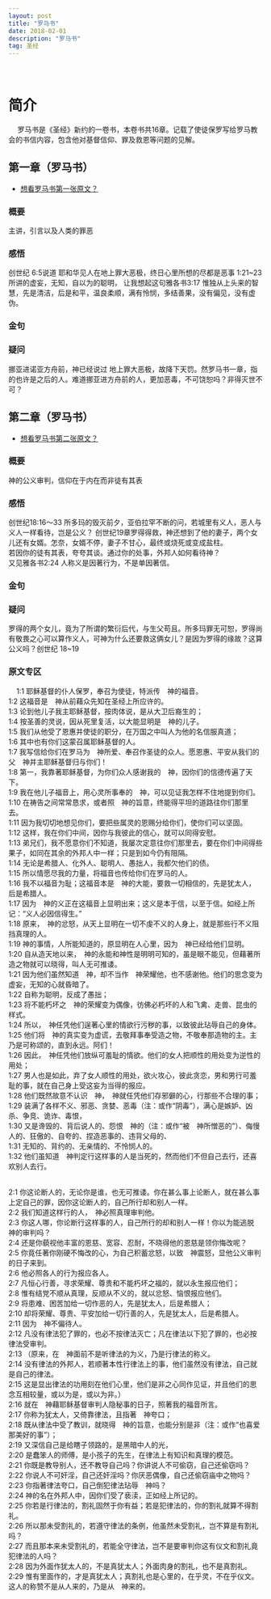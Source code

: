 ```yaml
---
layout: post
title: "罗马书"
date: 2018-02-01
description: "罗马书"
tag: 圣经 
---   
```


　　
 


# 简介  
　
 罗马书是《圣经》新约的一卷书，本卷书共16章。记载了使徒保罗写给罗马教会的书信内容，包含他对基督信仰、罪及救恩等问题的见解。


  
## 第一章（罗马书）          

* [想看罗马书第一张原文？](#yuan-wen-zai-na-li-1)  

### 概要
主讲，引言以及人类的罪恶
### 感悟
创世纪 6:5说道  耶和华见人在地上罪大恶极，终日心里所想的尽都是恶事
1:21~23 所讲的虚妄，无知，自以为的聪明，
让我想起这句雅各书3:17 惟独从上头来的智慧，先是清洁，后是和平，温良柔顺，满有怜悯，多结善果，没有偏见，没有虚伪。
                                               
### 金句

### 疑问
挪亚进诺亚方舟前，神已经说过 地上罪大恶极，故降下天罚。然罗马书一章，指的也许是之后的人。难道挪亚进方舟前的人，更加恶毒，不可饶恕吗？非得灭世不可？



  
## 第二章（罗马书）   

* [想看罗马书第二张原文？](#yuan-wen-zai-na-li-2)     

### 概要
神的公义审判，信仰在于内在而非徒有其表
### 感悟
创世纪18:16～33 所多玛的毁灭前夕，亚伯拉罕不断的问，若城里有义人，恶人与义人一样看待，岂是公义？  创世纪19章罗得得救，神还想到了他的妻子，两个女儿还有女婿。怎奈，女婿不停，妻子不甘心，最终或烧死或变成盐柱。  
若因你的徒有其表，夸夸其谈。通过你的处事，外邦人如何看待神？  
又见雅各书2:24
人称义是因著行为，不是单因著信。
### 金句

### 疑问  
罗得的两个女儿，竟为了所谓的繁衍后代，与生父苟且。所多玛罪无可恕，罗得尚有敬畏之心可以算作义人，可神为什么还要救这俩女儿？是因为罗得的缘故？这算公义吗？创世纪 18~19  


### 原文专区  
<a name="yuan-wen-zai-na-li-1"></a>     
1:1	耶稣基督的仆人保罗，奉召为使徒，特派传　神的福音。  
1:2	这福音是　神从前藉众先知在圣经上所应许的。  
1:3	论到他儿子我主耶稣基督，按肉体说，是从大卫后裔生的；  
1:4	按圣善的灵说，因从死里复活，以大能显明是　神的儿子。  
1:5	我们从他受了恩惠并使徒的职分，在万国之中叫人为他的名信服真道；  
1:6	其中也有你们这蒙召属耶稣基督的人。  
1:7	我写信给你们在罗马为　神所爱、奉召作圣徒的众人。愿恩惠、平安从我们的父　神并主耶稣基督归与你们！  
1:8	第一，我靠著耶稣基督，为你们众人感谢我的　神，因你们的信德传遍了天下。   
1:9	我在他儿子福音上，用心灵所事奉的　神，可以见证我怎样不住地提到你们。  
1:10	在祷告之间常常恳求，或者照　神的旨意，终能得平坦的道路往你们那里去。                      
1:11	因为我切切地想见你们，要把些属灵的恩赐分给你们，使你们可以坚固。            
1:12	这样，我在你们中间，因你与我彼此的信心，就可以同得安慰。               
1:13	弟兄们，我不愿意你们不知道，我屡次定意往你们那里去，要在你们中间得些果子，如同在其余的外邦人中一样；只是到如今仍有阻隔。                
1:14	无论是希腊人、化外人、聪明人、愚拙人，我都欠他们的债。            
1:15	所以情愿尽我的力量，将福音也传给你们在罗马的人。            
1:16	我不以福音为耻；这福音本是　神的大能，要救一切相信的，先是犹太人，后是希腊人。            
1:17	因为　神的义正在这福音上显明出来；这义是本于信，以至于信。如经上所记：“义人必因信得生。”           
1:18	原来，　神的忿怒，从天上显明在一切不虔不义的人身上，就是那些行不义阻挡真理的人。       
1:19	神的事情，人所能知道的，原显明在人心里，因为　神已经给他们显明。           
1:20	自从造天地以来，　神的永能和神性是明明可知的，虽是眼不能见，但藉著所造之物就可以晓得，叫人无可推诿。           
1:21	因为他们虽然知道　神，却不当作　神荣耀他，也不感谢他。他们的思念变为虚妄，无知的心就昏暗了。            
1:22	自称为聪明，反成了愚拙；             
1:23	将不能朽坏之　神的荣耀变为偶像，彷佛必朽坏的人和飞禽、走兽、昆虫的样式。         
1:24	所以，　神任凭他们逞著心里的情欲行污秽的事，以致彼此玷辱自己的身体。            
1:25	他们将　神的真实变为虚谎，去敬拜事奉受造之物，不敬奉那造物的主。主乃是可称颂的，直到永远。阿们！         
1:26	因此，　神任凭他们放纵可羞耻的情欲。他们的女人把顺性的用处变为逆性的用处；                      
1:27	男人也是如此，弃了女人顺性的用处，欲火攻心，彼此贪恋，男和男行可羞耻的事，就在自己身上受这妄为当得的报应。          
1:28	他们既然故意不认识　神，　神就任凭他们存邪僻的心，行那些不合理的事；                 
1:29	装满了各样不义、邪恶、贪婪、恶毒（注：或作“阴毒”），满心是嫉妒、凶杀、争竞、诡诈、毒恨，        
1:30	又是谗毁的、背后说人的、怨恨　神的（注：或作“被　神所憎恶的”）、侮慢人的、狂傲的、自夸的、捏造恶事的、违背父母的、           
1:31	无知的、背约的、无亲情的、不怜悯人的。             
1:32	他们虽知道　神判定行这样事的人是当死的，然而他们不但自己去行，还喜欢别人去行。                          

<a name="yuan-wen-zai-na-li-2"></a>  
2:1	你这论断人的，无论你是谁，也无可推诿。你在甚么事上论断人，就在甚么事上定自己的罪，因你这论断人的，自己所行却和别人一样。            
2:2	我们知道这样行的人，　神必照真理审判他。        
2:3	你这人哪，你论断行这样事的人，自己所行的却和别人一样！你以为能逃脱　神的审判吗？              
2:4	还是你藐视他丰富的恩慈、宽容、忍耐，不晓得他的恩慈是领你悔改呢？               
2:5	你竟任著你刚硬不悔改的心，为自己积蓄忿怒，以致　神震怒，显他公义审判的日子来到。  
2:6	他必照各人的行为报应各人。   
2:7	凡恒心行善，寻求荣耀、尊贵和不能朽坏之福的，就以永生报应他们；  
2:8	惟有结党不顺从真理，反顺从不义的，就以忿怒、恼恨报应他们。  
2:9	将患难、困苦加给一切作恶的人，先是犹太人，后是希腊人；  
2:10	却将荣耀、尊贵、平安加给一切行善的人，先是犹太人，后是希腊人。  
2:11	因为　神不偏待人。  
2:12	凡没有律法犯了罪的，也必不按律法灭亡；凡在律法以下犯了罪的，也必按律法受审判。  
2:13	（原来，在　神面前不是听律法的为义，乃是行律法的称义。  
2:14	没有律法的外邦人，若顺著本性行律法上的事，他们虽然没有律法，自己就是自己的律法。  
2:15	这是显出律法的功用刻在他们心里，他们是非之心同作见证，并且他们的思念互相较量，或以为是，或以为非。）                  
2:16	就在　神藉耶稣基督审判人隐秘事的日子，照著我的福音所言。     
2:17	你称为犹太人，又倚靠律法，且指著　神夸口；                            
2:18	既从律法中受了教训，就晓得　神的旨意，也能分别是非（注：或作“也喜爱那美好的事”）；               
2:19	又深信自己是给瞎子领路的，是黑暗中人的光，            
2:20	是蠢笨人的师傅，是小孩子的先生，在律法上有知识和真理的模范。             
2:21	你既是教导别人，还不教导自己吗？你讲说人不可偷窃，自己还偷窃吗？            
2:22	你说人不可奸淫，自己还奸淫吗？你厌恶偶像，自己还偷窃庙中之物吗？              
2:23	你指著律法夸口，自己倒犯律法玷辱　神吗？            
2:24	神的名在外邦人中，因你们受了亵渎，正如经上所记的。      
2:25	你若是行律法的，割礼固然于你有益；若是犯律法的，你的割礼就算不得割礼。            
2:26	所以那未受割礼的，若遵守律法的条例，他虽然未受割礼，岂不算是有割礼吗？           
2:27	而且那本来未受割礼的，若能全守律法，岂不是要审判你这有仪文和割礼竟犯律法的人吗？             
2:28	因为外面作犹太人的，不是真犹太人；外面肉身的割礼，也不是真割礼。                     
2:29	惟有里面作的，才是真犹太人；真割礼也是心里的，在乎灵，不在乎仪文。这人的称赞不是从人来的，乃是从　神来的。        

